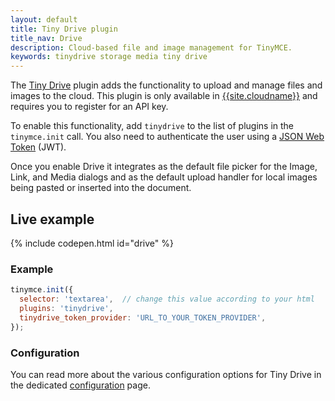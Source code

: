 ```yaml
---
layout: default
title: Tiny Drive plugin
title_nav: Drive
description: Cloud-based file and image management for TinyMCE.
keywords: tinydrive storage media tiny drive
---
```


The [Tiny Drive]({{site.baseurl}}/tinydrive/introduction/) plugin adds the functionality to upload and manage files and images to the cloud. This plugin is only available in [{{site.cloudname}}](https://www.tiny.cloud/download/) and requires you to register for an API key.

To enable this functionality, add `tinydrive` to the list of plugins in the `tinymce.init` call. You also need to authenticate the user using a [JSON Web Token]({{site.baseurl}}/tinydrive/jwt-authentication) (JWT).

Once you enable Drive it integrates as the default file picker for the Image, Link, and Media dialogs and as the default upload handler for local images being pasted or inserted into the document.

## Live example

{% include codepen.html id="drive" %}

### Example

```js
tinymce.init({
  selector: 'textarea',  // change this value according to your html
  plugins: 'tinydrive',
  tinydrive_token_provider: 'URL_TO_YOUR_TOKEN_PROVIDER',
});
```

### Configuration

You can read more about the various configuration options for Tiny Drive in the dedicated [configuration]({{site.baseurl}}/tinydrive/configuration/) page.